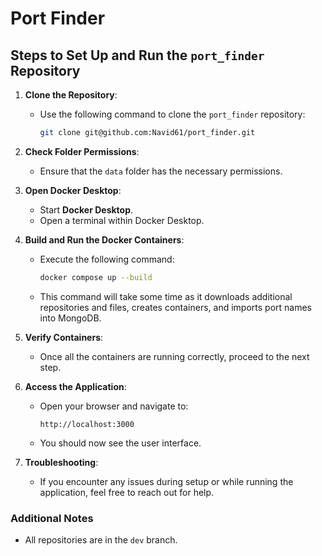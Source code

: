 # Port Finder

## Steps to Set Up and Run the `port_finder` Repository

1. **Clone the Repository**:
   - Use the following command to clone the `port_finder` repository:
     ```bash
     git clone git@github.com:Navid61/port_finder.git
     ```

2. **Check Folder Permissions**:
   - Ensure that the `data` folder has the necessary permissions.

3. **Open Docker Desktop**:
   - Start **Docker Desktop**.
   - Open a terminal within Docker Desktop.

4. **Build and Run the Docker Containers**:
   - Execute the following command:
     ```bash
     docker compose up --build
     ```
   - This command will take some time as it downloads additional repositories and files, creates containers, and imports port names into MongoDB.

5. **Verify Containers**:
   - Once all the containers are running correctly, proceed to the next step.

6. **Access the Application**:
   - Open your browser and navigate to:
     ```
     http://localhost:3000
     ```
   - You should now see the user interface.

7. **Troubleshooting**:
   - If you encounter any issues during setup or while running the application, feel free to reach out for help.

### Additional Notes
- All repositories are in the `dev` branch.

